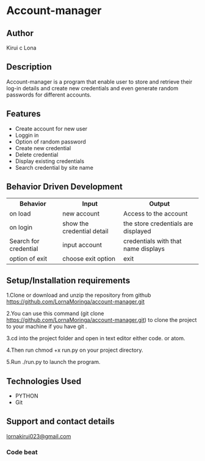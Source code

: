 # Account-manager

## Author

 Kirui c Lona

## Description
Account-manager is a program that enable user to store and retrieve their log-in details and create new credentials and even generate random passwords for different accounts.

## Features
* Create account for new user
* Loggin in
* Option of random password
* Create new credential
* Delete credential
* Display existing credentials
* Search credential by site name


## Behavior Driven Development
<table>
    <tr>
      <th>Behavior</th> 
      <th>Input</th> 
      <th>Output</th>   
    </tr>
    <tr>
        <td>on load</td>
        <td>new account </td>
        <td>Access to the account</td>
    </tr> 
    <tr>
        <td>on login</td>
        <td>show the credential detail</td>
        <td>the store credentials are displayed</td>
    </tr>
    <tr>
        <td>Search for credential</td>
        <td>input account</td>
        <td>credentials with that name displays</td>
    </tr>
    <tr>
        <td>option of exit</td>
        <td>choose exit option</td>
        <td>exit</td>
    </tr>
       
</table>

## Setup/Installation requirements
1.Clone or download and unzip the repository from github https://github.com/LornaMoringa/account-manager.git

2.You can use this command (git clone https://github.com/LornaMoringa/account-manager.git) to clone the project to your machine if you have git .

3.cd into the project folder and open in text editor either code. or atom.

4.Then run chmod +x run.py on your project directory.

5.Run  ./run.py to launch the program.

## Technologies Used

- PYTHON
- Git

## Support and contact details
lornakirui023@gmail.com

### Code beat

